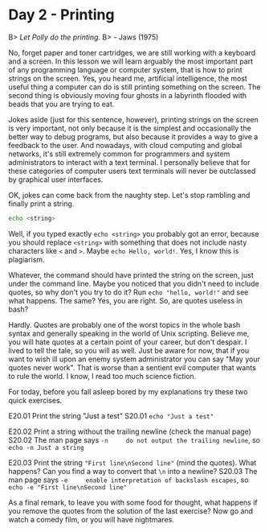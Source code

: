 # Day 2 - Printing

B> _Let Polly do the printing._
B> - Jaws (1975)

No, forget paper and toner cartridges, we are still working with a keyboard and a screen. In this lesson we will learn arguably the most important part of any programming language or computer system, that is how to print strings on the screen. Yes, you heard me, artificial intelligence, the most useful thing a computer can do is still printing something on the screen. The second thing is obviously moving four ghosts in a labyrinth flooded with beads that you are trying to eat.

Jokes aside (just for this sentence, however), printing strings on the screen is very important, not only because it is the simplest and occasionally the better way to debug programs, but also because it provides a way to give a feedback to the user. And nowadays, with cloud computing and global networks, it's still extremely common for programmers and system administrators to interact with a text terminal. I personally believe that for these categories of computer users text terminals will never be outclassed by graphical user interfaces.

OK, jokes can come back from the naughty step. Let's stop rambling and finally print a string.

``` sh
echo <string>
```

Well, if you typed exactly `echo <string>` you probably got an error, because you should replace `<string>` with something that does not include nasty characters like `<` and `>`. Maybe `echo Hello, world!`. Yes, I know this is plagiarism.

Whatever, the command should have printed the string on the screen, just under the command line. Maybe you noticed that you didn't need to include quotes, so why don't you try to do it? Run `echo "hello, world!"` and see what happens. The same? Yes, you are right. So, are quotes useless in bash?

Hardly. Quotes are probably one of the worst topics in the whole bash syntax and generally speaking in the world of Unix scripting. Believe me, you will hate quotes at a certain point of your career, but don't despair. I lived to tell the tale, so you will as well. Just be aware for now, that if you want to wish ill upon an enemy system administrator you can say "May your quotes never work". That is worse than a sentient evil computer that wants to rule the world. I know, I read too much science fiction.

For today, before you fall asleep bored by my explanations try these two quick exercises.

E20.01 Print the string "Just a test"
S20.01 `echo "Just a test"`

E20.02 Print a string without the trailing newline (check the manual page)
S20.02 The man page says `-n     do not output the trailing newline`, so `echo -n Just a string`

E20.03 Print the string `"First line\nSecond line"` (mind the quotes). What happens? Can you find a way to convert that `\n` into a newline?
S20.03 The man page says `-e     enable interpretation of backslash escapes`, so `echo -e "First line\nSecond line"`

As a final remark, to leave you with some food for thought, what happens if you remove the quotes from the solution of the last exercise? Now go and watch a comedy film, or you will have nightmares.

